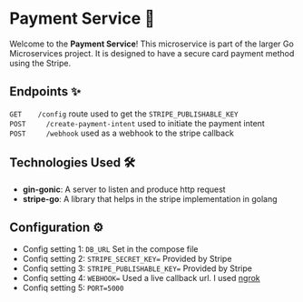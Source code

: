 # Payment Service 🚀

Welcome to the **Payment Service**! This microservice is part of the larger Go Microservices project. It is designed to have a secure card payment method using the Stripe.

## Endpoints ✨

`GET    /config` route used to get the `STRIPE_PUBLISHABLE_KEY`  
 `POST     /create-payment-intent` used to initiate the payment intent  
 `POST     /webhook` used as a webhook to the stripe callback

## Technologies Used 🛠️

- **gin-gonic**: A server to listen and produce http request
- **stripe-go**: A library that helps in the stripe implementation in golang

## Configuration ⚙️

- Config setting 1: `DB_URL` Set in the compose file
- Confiq setting 2: `STRIPE_SECRET_KEY=` Provided by Stripe
- Confiq setting 3: `STRIPE_PUBLISHABLE_KEY=` Provided by Stripe
- Confiq setting 4: `WEBHOOK=` Used a live callback url. I used [ngrok](.https://ngrok.com/)
- Confiq setting 5: `PORT=5000`
